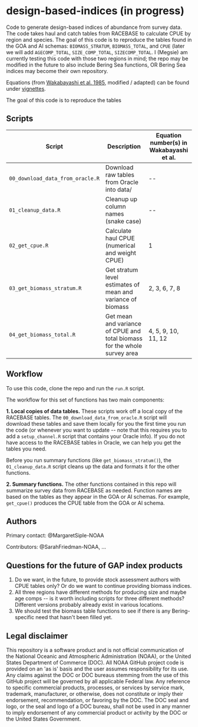 # design-based-indices (in progress)

Code to generate design-based indices of abundance from survey data. The code takes haul and catch tables from RACEBASE to calculate CPUE by region and species. The goal of this code is to reproduce the tables found in the GOA and AI schemas: `BIOMASS_STRATUM`, `BIOMASS_TOTAL`, and `CPUE` (later we will add `AGECOMP_TOTAL`, `SIZE_COMP_TOTAL`, `SIZECOMP_TOTAL`. I (Megsie) am currently testing this code with those two regions in mind; the repo may be modified in the future to also include Bering Sea functions, OR Bering Sea indices may become their own repository.

Equations (from [Wakabayashi et al. 1985](https://drive.google.com/file/d/1m5c1N4WYysM1pscrpcgWOGZSZIK8vIHr/view?usp=sharing), modified / adapted) can be found under [vignettes](https://github.com/afsc-gap-products/design-based-indices/tree/master/vignettes).

The goal of this code is to reproduce the tables

## Scripts

| Script                         | Description                                     | Equation number(s) in Wakabayashi et al. |
|--------------------------------|-------------------------------------------------|------------------------------------------|
| `00_download_data_from_oracle.R` | Download raw tables from Oracle into data/      | --                                       |
| `01_cleanup_data.R`              | Cleanup up column names (snake case)            | --                                       |
| `02_get_cpue.R`                  | Calculate haul CPUE (numerical and weight CPUE) | 1       |
| `03_get_biomass_stratum.R`       | Get stratum level estimates of mean and variance of biomass      | 2, 3, 6, 7, 8          |
| `04_get_biomass_total.R`         | Get mean and variance of CPUE and total biomass for the whole survey area            | 4, 5, 9, 10, 11, 12                         |

## Workflow

To use this code, clone the repo and run the `run.R` script. 

The workflow for this set of functions has two main components:

**1. Local copies of data tables.** These scripts work off a local copy of the RACEBASE tables. The `00_download_data_from_oracle.R` script will download these tables and save them locally for you the first time you run the code (or whenever you want to update -- note that this requires you to add a `setup_channel.R` script that contains your Oracle info). If you do not have access to the RACEBASE tables in Oracle, we can help you get the tables you need.

Before you run summary functions (like `get_biomass_stratum()`), the `01_cleanup_data.R` script cleans up the data and formats it for the other functions.

**2. Summary functions.** The other functions contained in this repo will summarize survey data from RACEBASE as needed. Function names are based on the tables as they appear in the GOA or AI schemas. For example, `get_cpue()` produces the CPUE table from the GOA or AI schema.

## Authors

Primary contact: @MargaretSiple-NOAA

Contributors: @SarahFriedman-NOAA, ...

## Questions for the future of GAP index products

1. Do we want, in the future, to provide stock assessment authors with CPUE tables only? Or do we want to continue providing biomass indices.
2. All three regions have different methods for producing size and maybe age comps -- is it worth including scripts for three different methods? Different versions probably already exist in various locations.
3. We should test the biomass table functions to see if there is any Bering-specific need that hasn't been filled yet.

## Legal disclaimer
This repository is a software product and is not official communication of the National Oceanic and Atmospheric Administration (NOAA), or the United States Department of Commerce (DOC). All NOAA GitHub project code is provided on an 'as is' basis and the user assumes responsibility for its use. Any claims against the DOC or DOC bureaus stemming from the use of this GitHub project will be governed by all applicable Federal law. Any reference to specific commercial products, processes, or services by service mark, trademark, manufacturer, or otherwise, does not constitute or imply their endorsement, recommendation, or favoring by the DOC. The DOC seal and logo, or the seal and logo of a DOC bureau, shall not be used in any manner to imply endorsement of any commercial product or activity by the DOC or the United States Government.
